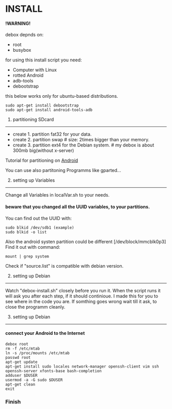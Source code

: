INSTALL
=============

#### !WARNING!

debox depnds on:
  - root
  - busybox

for using this install script you need:
  - Computer with Linux
  - rotted Android
  - adb-tools
  - debootstrap

this below works only for ubuntu-based distributions.

    sudo apt-get install debootstrap
    sudo apt-get install android-tools-adb

1. partitioning SDcard
----------------------
  - create 1. partition fat32 for your data.
  - create 2. partition swap                           # size: 2times bigger than your memory.
  - create 3. partition ext4 for the Debian system.     # my debox is about 300mb big(without x-server)

Tutorial for partitioning on [Android](http://androidandme.com/2009/08/news/how-to-manually-partition-your-sd-card-for-android-apps2sd/)

You can use also partitoning Programms like gparted... 

2. setting up Variables
--------------------

Change all Variables in localVar.sh to your needs.
#### beware that you changed all the UUID variables, to your partitions.
You can find out the UUID with:

    sudo blkid /dev/sdb1 (example)
    sudo blkid -o list

Also the android systen partition could be different [/dev/block/mmcblk0p3]
Find it out with command:

    mount | grep system

Check if "source.list" is compatible with debian version.

2. setting up Debian
--------------------

Watch "debox-install.sh" closely before you run it.
When the script runs it will ask you after each step, if it should continioue.
I made this for you to see where in the code you are.
If somthing goes wrong wait till it ask, to close the programm cleanly.

3. setting up Debian
--------------------

#### connect your Android to the Internet

    debox root
    rm -f /etc/mtab
    ln -s /proc/mounts /etc/mtab
    passwd root
    apt-get update
    apt-get install sudo locales network-manager openssh-client vim ssh openssh-server xfonts-base bash-completion
    adduser $DUSER
    usermod -a -G sudo $DUSER
    apt-get clean
    exit

### Finish
